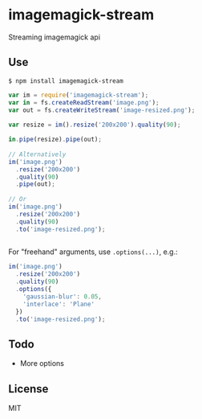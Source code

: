# imagemagick-stream

Streaming imagemagick api

## Use
    $ npm install imagemagick-stream

```js
var im = require('imagemagick-stream');
var in = fs.createReadStream('image.png');
var out = fs.createWriteStream('image-resized.png');
  
var resize = im().resize('200x200').quality(90);

in.pipe(resize).pipe(out);
  
// Alternatively
im('image.png')
  .resize('200x200')
  .quality(90)
  .pipe(out);
  
// Or
im('image.png')
  .resize('200x200')
  .quality(90)
  .to('image-resized.png');
  

```
For "freehand" arguments, use `.options(...)`, e.g.:
``` js
im('image.png')
  .resize('200x200')
  .quality(90)
  .options({
    'gaussian-blur': 0.05,
    'interlace': 'Plane'
  })
  .to('image-resized.png');
```

## Todo
- More options

## License 

MIT
